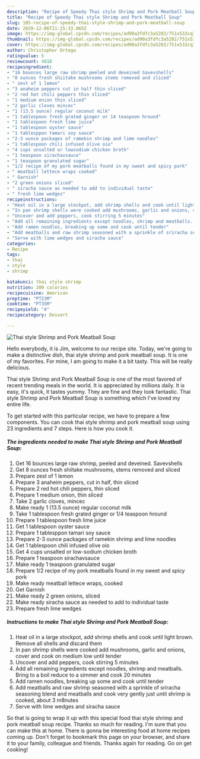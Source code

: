 ```yaml
---
description: "Recipe of Speedy Thai style Shrimp and Pork Meatball Soup"
title: "Recipe of Speedy Thai style Shrimp and Pork Meatball Soup"
slug: 185-recipe-of-speedy-thai-style-shrimp-and-pork-meatball-soup
date: 2020-12-06T21:25:33.065Z
image: https://img-global.cpcdn.com/recipes/ad90a3fdfc3a5202/751x532cq70/thai-style-shrimp-and-pork-meatball-soup-recipe-main-photo.jpg
thumbnail: https://img-global.cpcdn.com/recipes/ad90a3fdfc3a5202/751x532cq70/thai-style-shrimp-and-pork-meatball-soup-recipe-main-photo.jpg
cover: https://img-global.cpcdn.com/recipes/ad90a3fdfc3a5202/751x532cq70/thai-style-shrimp-and-pork-meatball-soup-recipe-main-photo.jpg
author: Christopher Ortega
ratingvalue: 5
reviewcount: 4818
recipeingredient:
- "16 bounces large raw shrimp peeled and deveined Savevshells"
- "8 ounces fresh shiitake mushrooms stems removed and sliced"
- " zest of 1 lemon"
- "3 anaheim peppers cut in half thin sliced"
- "2 red hot chili peppers thin sliced"
- "1 medium onion thin sliced"
- "2 garlic cloves mincec"
- "1 (13.5 ounce) regular coconut milk"
- "1 tablespoon fresh grated ginger or 14 teaspoon hround"
- "1 tablespoon fresh lime juice"
- "1 tablespoon oyster sauce"
- "1 tablesppon tamari soy sauce"
- "2-3 ounce packages of ramekin shrimp and lime noodles"
- "1 tablespoon chili infused olive oio"
- "4 cups unsalted or lowsodium chicken broth"
- "1 teaspoon sirachavsauce"
- "1 teaspoon granulated sugar"
- "1/2 recipe of my pork meatballs found in my sweet and spicy pork"
- " meatball lettece wraps cooked"
- " Garnish"
- "2 green onions sliced"
- " siracha sauce as needed to add to individual taste"
- " fresh lime wedges"
recipeinstructions:
- "Heat oil in a large stockpot, add shrimp shells and cook until light brown. Remove all shells and discard them"
- "In pan shrimp shells were cooked add mushrooms, garlic and onions, cover and cook on medium low until tender"
- "Uncover and add peppers, cook stirring 5 minutes"
- "Add all remaining ingredients except noodles, shrimp and meatballs. Bring to a boil reduce to a simmer and cook 20 minutes"
- "Add ramen noodles, breaking up some and cook until tender"
- "Add meatballs and raw shrimp seasoned with a sprinkle of sriracha seasoning blend and meatballs and cook very gently just until shrimp is cooked, about 3 m8nutes"
- "Serve with lime wedges and siracha sauce"
categories:
- Recipe
tags:
- thai
- style
- shrimp

katakunci: thai style shrimp 
nutrition: 209 calories
recipecuisine: American
preptime: "PT23M"
cooktime: "PT35M"
recipeyield: "4"
recipecategory: Dessert

---
```



![Thai style Shrimp and Pork Meatball Soup](https://img-global.cpcdn.com/recipes/ad90a3fdfc3a5202/751x532cq70/thai-style-shrimp-and-pork-meatball-soup-recipe-main-photo.jpg)

Hello everybody, it is Jim, welcome to our recipe site. Today, we're going to make a distinctive dish, thai style shrimp and pork meatball soup. It is one of my favorites. For mine, I am going to make it a bit tasty. This will be really delicious.

Thai style Shrimp and Pork Meatball Soup is one of the most favored of recent trending meals in the world. It is appreciated by millions daily. It is easy, it's quick, it tastes yummy. They are fine and they look fantastic. Thai style Shrimp and Pork Meatball Soup is something which I've loved my entire life.




To get started with this particular recipe, we have to prepare a few components. You can cook thai style shrimp and pork meatball soup using 23 ingredients and 7 steps. Here is how you cook it.

<!--inarticleads1-->

##### The ingredients needed to make Thai style Shrimp and Pork Meatball Soup:

1. Get 16 bounces large raw shrimp, peeled and deveined. Savevshells
1. Get 8 ounces fresh shiitake mushrooms, stems removed and sliced
1. Prepare  zest of 1 lemon
1. Prepare 3 anaheim peppers, cut in half, thin sliced
1. Prepare 2 red hot chili peppers, thin sliced
1. Prepare 1 medium onion, thin sliced
1. Take 2 garlic cloves, mincec
1. Make ready 1 (13.5 ounce) regular coconut milk
1. Take 1 tablespoon fresh grated ginger or 1/4 teaspoon hround
1. Prepare 1 tablespoon fresh lime juice
1. Get 1 tablespoon oyster sauce
1. Prepare 1 tablesppon tamari soy sauce
1. Prepare 2-3 ounce packages of ramekin shrimp and lime noodles
1. Get 1 tablespoon chili infused olive oio
1. Get 4 cups unsalted or low-sodium chicken broth
1. Prepare 1 teaspoon sirachavsauce
1. Make ready 1 teaspoon granulated sugar
1. Prepare 1/2 recipe of my pork meatballs found in my sweet and spicy pork
1. Make ready  meatball lettece wraps, cooked
1. Get  Garnish
1. Make ready 2 green onions, sliced
1. Make ready  siracha sauce as needed to add to individual taste
1. Prepare  fresh lime wedges




<!--inarticleads2-->

##### Instructions to make Thai style Shrimp and Pork Meatball Soup:

1. Heat oil in a large stockpot, add shrimp shells and cook until light brown. Remove all shells and discard them
1. In pan shrimp shells were cooked add mushrooms, garlic and onions, cover and cook on medium low until tender
1. Uncover and add peppers, cook stirring 5 minutes
1. Add all remaining ingredients except noodles, shrimp and meatballs. Bring to a boil reduce to a simmer and cook 20 minutes
1. Add ramen noodles, breaking up some and cook until tender
1. Add meatballs and raw shrimp seasoned with a sprinkle of sriracha seasoning blend and meatballs and cook very gently just until shrimp is cooked, about 3 m8nutes
1. Serve with lime wedges and siracha sauce




So that is going to wrap it up with this special food thai style shrimp and pork meatball soup recipe. Thanks so much for reading. I'm sure that you can make this at home. There is gonna be interesting food at home recipes coming up. Don't forget to bookmark this page on your browser, and share it to your family, colleague and friends. Thanks again for reading. Go on get cooking!
